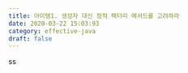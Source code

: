```yaml
---
title: 아이템1. 생성자 대신 정적 팩터리 메서드를 고려하라
date: 2020-03-22 15:03:93
category: effective-java
draft: false
---
```


ss
